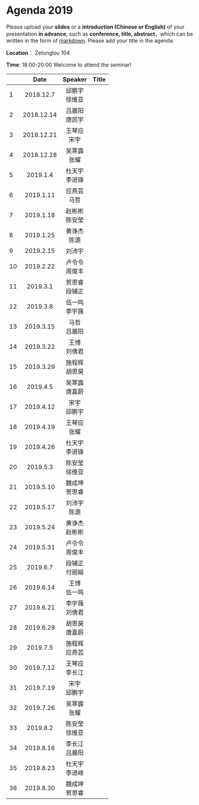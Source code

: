 # Agenda 2019
Please upload your **slides** or a **introduction (Chinese or English)** of your presentation **in advance**,
such as **conference, title, abstract**，which can be written in the form of [markdown](http://sspai.com/25137). Please add your title in the agenda.

**Location**： Zetonglou 104

**Time**: 18:00-20:00  Welcome to attend the seminar!

||Date|Speaker|Title|
|---|:---:|:---:|:---:|
|1|2018.12.7|邱鹏宇 <br>徐维亚|
|2|2018.12.14|吕晨阳<br>唐凯宇|
|3|2018.12.21|王琴应<br>宋宇|
|4|2018.12.28|吴寒露<br>张耀 |
|5|2019.1.4|杜天宇<br>李进锋|
|6|2019.1.11|应燕芸<br> 马哲|
|7|2019.1.18|赵彬彬<br>陈安莹|
|8|2019.1.25|黄诤杰<br>陈源|
|9|2019.2.15|刘沛宇<br>|
|10|2019.2.22|卢令令 <br>周俊丰|
|11|2019.3.1|贺思睿<br>段辅正|
|12|2019.3.8|伍一鸣<br>李宇薇|
|13|2019.3.15|马哲<br>吕晨阳|
|14|2019.3.22|王博<br>刘倩君|
|15|2019.3.29|施程辉<br>胡思昊|
|16|2019.4.5|吴寒露<br>唐嘉蔚|
|17|2019.4.12|宋宇<br>邱鹏宇|
|18|2019.4.19|王琴应<br>张耀|
|19|2019.4.26|杜天宇<br>李进锋|
|20|2019.5.3|陈安莹<br>徐维亚|
|21|2019.5.10|魏成坤<br>贺思睿|
|22|2019.5.17|刘沛宇<br>陈源|
|23|2019.5.24|黄诤杰<br>赵彬彬
|24|2019.5.31|卢令令 <br>周俊丰
|25|2019.6.7|段辅正<br>付丽嫆
|26|2019.6.14|王博<br>伍一鸣|
|27|2019.6.21|李宇薇<br>刘倩君
|28|2019.6.28|胡思昊<br>唐嘉蔚
|29|2019.7.5|施程辉<br>应燕芸
|30|2019.7.12|王琴应<br>李长江
|31|2019.7.19|宋宇<br>邱鹏宇
|32|2019.7.26|吴寒露<br>张耀
|33|2019.8.2|陈安莹<br>徐维亚
|34|2019.8.16|李长江<br>吕晨阳
|35|2019.8.23|杜天宇<br>李进峰
|36|2019.8.30|魏成坤<br>贺思睿





